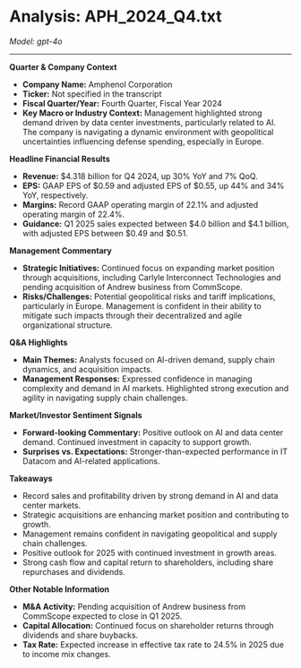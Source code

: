 # Analysis: APH_2024_Q4.txt

*Model: gpt-4o*

---

**Quarter & Company Context**

- **Company Name:** Amphenol Corporation
- **Ticker:** Not specified in the transcript
- **Fiscal Quarter/Year:** Fourth Quarter, Fiscal Year 2024
- **Key Macro or Industry Context:** Management highlighted strong demand driven by data center investments, particularly related to AI. The company is navigating a dynamic environment with geopolitical uncertainties influencing defense spending, especially in Europe.

**Headline Financial Results**

- **Revenue:** $4.318 billion for Q4 2024, up 30% YoY and 7% QoQ.
- **EPS:** GAAP EPS of $0.59 and adjusted EPS of $0.55, up 44% and 34% YoY, respectively.
- **Margins:** Record GAAP operating margin of 22.1% and adjusted operating margin of 22.4%.
- **Guidance:** Q1 2025 sales expected between $4.0 billion and $4.1 billion, with adjusted EPS between $0.49 and $0.51.

**Management Commentary**

- **Strategic Initiatives:** Continued focus on expanding market position through acquisitions, including Carlyle Interconnect Technologies and pending acquisition of Andrew business from CommScope.
- **Risks/Challenges:** Potential geopolitical risks and tariff implications, particularly in Europe. Management is confident in their ability to mitigate such impacts through their decentralized and agile organizational structure.

**Q&A Highlights**

- **Main Themes:** Analysts focused on AI-driven demand, supply chain dynamics, and acquisition impacts.
- **Management Responses:** Expressed confidence in managing complexity and demand in AI markets. Highlighted strong execution and agility in navigating supply chain challenges.

**Market/Investor Sentiment Signals**

- **Forward-looking Commentary:** Positive outlook on AI and data center demand. Continued investment in capacity to support growth.
- **Surprises vs. Expectations:** Stronger-than-expected performance in IT Datacom and AI-related applications.

**Takeaways**

- Record sales and profitability driven by strong demand in AI and data center markets.
- Strategic acquisitions are enhancing market position and contributing to growth.
- Management remains confident in navigating geopolitical and supply chain challenges.
- Positive outlook for 2025 with continued investment in growth areas.
- Strong cash flow and capital return to shareholders, including share repurchases and dividends.

**Other Notable Information**

- **M&A Activity:** Pending acquisition of Andrew business from CommScope expected to close in Q1 2025.
- **Capital Allocation:** Continued focus on shareholder returns through dividends and share buybacks.
- **Tax Rate:** Expected increase in effective tax rate to 24.5% in 2025 due to income mix changes.